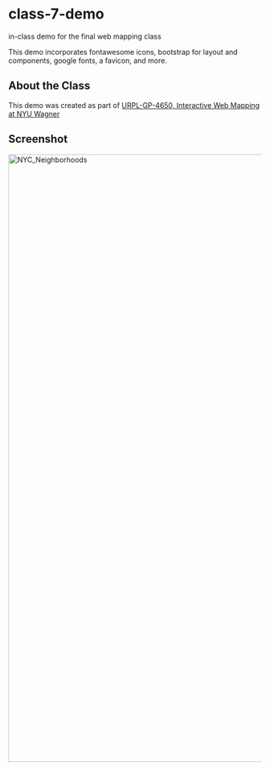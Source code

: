 # class-7-demo
 in-class demo for the final web mapping class

 This demo incorporates fontawesome icons, bootstrap for layout and components, google fonts, a favicon, and more.

 ## About the Class

 This demo was created as part of [URPL-GP-4650, Interactive Web Mapping at NYU Wagner](https://wagner.nyu.edu/education/courses/advanced-gis-interactive-web-mapping-and-spatial-data-visualization)
 
 
 ## Screenshot
 
 <img width="1207" alt="NYC_Neighborhoods" src="https://user-images.githubusercontent.com/1833820/157800064-bac69a02-2fa6-4f78-9de3-ca72fda454b5.png">

